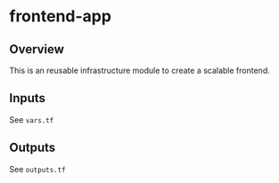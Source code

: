 # frontend-app

## Overview

This is an reusable infrastructure module to create a scalable frontend.

## Inputs

See `vars.tf`

## Outputs

See `outputs.tf`